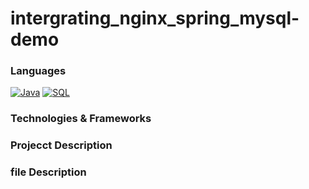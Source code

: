 # intergrating_nginx_spring_mysql-demo
### Languages
[![Java](https://img.shields.io/badge/java-black?style=for-the-badge&logo=java)](https://github.com/parkgeounyoung/intergrating_nginx_spring_mysql-demo)
[![SQL](https://img.shields.io/badge/javascript-black?style=for-the-badge&logo=javascript)](https://github.com/parkgeounyoung/intergrating_nginx_spring_mysql-demo)
### Technologies & Frameworks
### Projecct Description
### file Description

